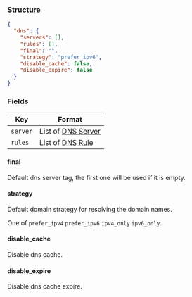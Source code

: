 ### Structure

```json
{
  "dns": {
    "servers": [],
    "rules": [],
    "final": "",
    "strategy": "prefer_ipv6",
    "disable_cache": false,
    "disable_expire": false
  }
}

```

### Fields

| Key      | Format                         |
|----------|--------------------------------|
| `server` | List of [DNS Server](./server) |
| `rules`  | List of [DNS Rule](./rule)     |

#### final

Default dns server tag, the first one will be used if it is empty.

#### strategy

Default domain strategy for resolving the domain names.

One of `prefer_ipv4` `prefer_ipv6` `ipv4_only` `ipv6_only`.

#### disable_cache

Disable dns cache.

#### disable_expire

Disable dns cache expire.
